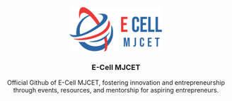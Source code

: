 <div align="center">
  <a href="https://github.com/othneildrew/Best-README-Template">
    <img src="logo-big-colour.png" alt="Logo" height=100>
  </a>

  <h3 align="center">E-Cell MJCET</h3>

  <p align="center">
	  Official Github of E-Cell MJCET, fostering innovation and entrepreneurship through events, resources, and mentorship for aspiring entrepreneurs.
  </p>
</div>
